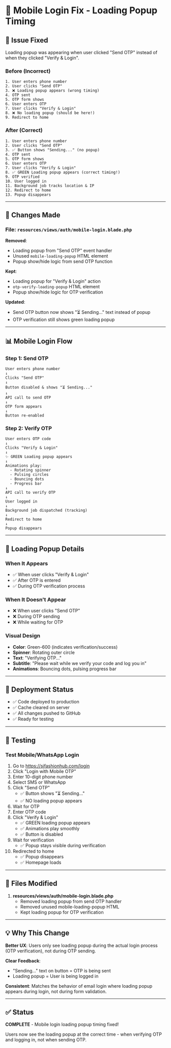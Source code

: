 # 📱 Mobile Login Fix - Loading Popup Timing

## 🎯 Issue Fixed

Loading popup was appearing when user clicked "Send OTP" instead of when they clicked "Verify & Login".

### Before (Incorrect)
```
1. User enters phone number
2. User clicks "Send OTP"
3. ❌ Loading popup appears (wrong timing)
4. OTP sent
5. OTP form shows
6. User enters OTP
7. User clicks "Verify & Login"
8. ❌ No loading popup (should be here!)
9. Redirect to home
```

### After (Correct)
```
1. User enters phone number
2. User clicks "Send OTP"
3. ✅ Button shows "Sending..." (no popup)
4. OTP sent
5. OTP form shows
6. User enters OTP
7. User clicks "Verify & Login"
8. ✅ GREEN Loading popup appears (correct timing!)
9. OTP verified
10. User logged in
11. Background job tracks location & IP
12. Redirect to home
13. Popup disappears
```

---

## 🔧 Changes Made

### File: `resources/views/auth/mobile-login.blade.php`

**Removed**:
- Loading popup from "Send OTP" event handler
- Unused `mobile-loading-popup` HTML element
- Popup show/hide logic from send OTP function

**Kept**:
- Loading popup for "Verify & Login" action
- `otp-verify-loading-popup` HTML element
- Popup show/hide logic for OTP verification

**Updated**:
- Send OTP button now shows "⏳ Sending..." text instead of popup
- OTP verification still shows green loading popup

---

## 📊 Mobile Login Flow

### Step 1: Send OTP
```
User enters phone number
↓
Clicks "Send OTP"
↓
Button disabled & shows "⏳ Sending..."
↓
API call to send OTP
↓
OTP form appears
↓
Button re-enabled
```

### Step 2: Verify OTP
```
User enters OTP code
↓
Clicks "Verify & Login"
↓
✨ GREEN Loading popup appears
↓
Animations play:
  - Rotating spinner
  - Pulsing circles
  - Bouncing dots
  - Progress bar
↓
API call to verify OTP
↓
User logged in
↓
Background job dispatched (tracking)
↓
Redirect to home
↓
Popup disappears
```

---

## 🎨 Loading Popup Details

### When It Appears
- ✅ When user clicks "Verify & Login"
- ✅ After OTP is entered
- ✅ During OTP verification process

### When It Doesn't Appear
- ❌ When user clicks "Send OTP"
- ❌ During OTP sending
- ❌ While waiting for OTP

### Visual Design
- **Color**: Green-600 (indicates verification/success)
- **Spinner**: Rotating outer circle
- **Text**: "Verifying OTP..."
- **Subtitle**: "Please wait while we verify your code and log you in"
- **Animations**: Bouncing dots, pulsing progress bar

---

## 🚀 Deployment Status

- ✅ Code deployed to production
- ✅ Cache cleared on server
- ✅ All changes pushed to GitHub
- ✅ Ready for testing

---

## 🧪 Testing

### Test Mobile/WhatsApp Login

1. Go to https://sjfashionhub.com/login
2. Click "Login with Mobile OTP"
3. Enter 10-digit phone number
4. Select SMS or WhatsApp
5. Click "Send OTP"
   - ✅ Button shows "⏳ Sending..."
   - ✅ NO loading popup appears
6. Wait for OTP
7. Enter OTP code
8. Click "Verify & Login"
   - ✅ GREEN loading popup appears
   - ✅ Animations play smoothly
   - ✅ Button is disabled
9. Wait for verification
   - ✅ Popup stays visible during verification
10. Redirected to home
    - ✅ Popup disappears
    - ✅ Homepage loads

---

## 📝 Files Modified

1. **resources/views/auth/mobile-login.blade.php**
   - Removed loading popup from send OTP handler
   - Removed unused mobile-loading-popup HTML
   - Kept loading popup for OTP verification

---

## 💡 Why This Change

**Better UX**: Users only see loading popup during the actual login process (OTP verification), not during OTP sending.

**Clear Feedback**: 
- "Sending..." text on button = OTP is being sent
- Loading popup = User is being logged in

**Consistent**: Matches the behavior of email login where loading popup appears during login, not during form validation.

---

## ✅ Status

**COMPLETE** - Mobile login loading popup timing fixed!

Users now see the loading popup at the correct time - when verifying OTP and logging in, not when sending OTP.


